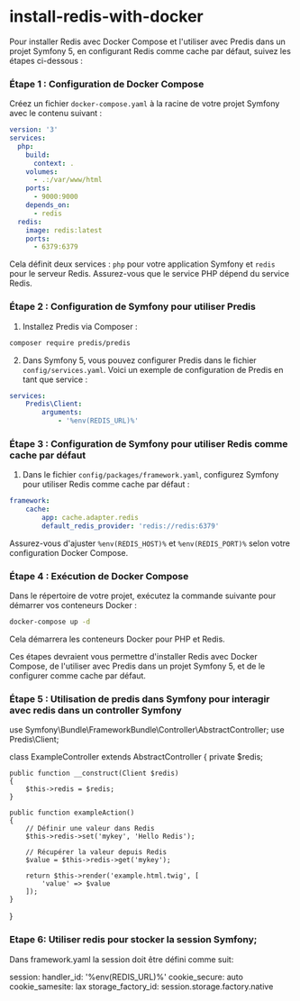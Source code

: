 # install-redis-with-docker
Pour installer Redis avec Docker Compose et l'utiliser avec Predis dans un projet Symfony 5, en configurant Redis comme cache par défaut, suivez les étapes ci-dessous :

### Étape 1 : Configuration de Docker Compose

Créez un fichier `docker-compose.yaml` à la racine de votre projet Symfony avec le contenu suivant :

```yaml
version: '3'
services:
  php:
    build:
      context: .
    volumes:
      - .:/var/www/html
    ports:
      - 9000:9000
    depends_on:
      - redis
  redis:
    image: redis:latest
    ports:
      - 6379:6379
```

Cela définit deux services : `php` pour votre application Symfony et `redis` pour le serveur Redis. Assurez-vous que le service PHP dépend du service Redis.

### Étape 2 : Configuration de Symfony pour utiliser Predis

1. Installez Predis via Composer :

```bash
composer require predis/predis
```

2. Dans Symfony 5, vous pouvez configurer Predis dans le fichier `config/services.yaml`. Voici un exemple de configuration de Predis en tant que service :

```yaml
services:
    Predis\Client:
        arguments:
            - '%env(REDIS_URL)%'
```

### Étape 3 : Configuration de Symfony pour utiliser Redis comme cache par défaut

1. Dans le fichier `config/packages/framework.yaml`, configurez Symfony pour utiliser Redis comme cache par défaut :

```yaml
framework:
    cache:
        app: cache.adapter.redis
        default_redis_provider: 'redis://redis:6379'
```

Assurez-vous d'ajuster `%env(REDIS_HOST)%` et `%env(REDIS_PORT)%` selon votre configuration Docker Compose.

### Étape 4 : Exécution de Docker Compose

Dans le répertoire de votre projet, exécutez la commande suivante pour démarrer vos conteneurs Docker :

```bash
docker-compose up -d
```

Cela démarrera les conteneurs Docker pour PHP et Redis.

Ces étapes devraient vous permettre d'installer Redis avec Docker Compose, de l'utiliser avec Predis dans un projet Symfony 5, et de le configurer comme cache par défaut.

### Étape 5 : Utilisation de predis dans Symfony pour interagir avec redis dans un controller Symfony

use Symfony\Bundle\FrameworkBundle\Controller\AbstractController;
use Predis\Client;

class ExampleController extends AbstractController
{
    private $redis;

    public function __construct(Client $redis)
    {
        $this->redis = $redis;
    }

    public function exampleAction()
    {
        // Définir une valeur dans Redis
        $this->redis->set('mykey', 'Hello Redis');

        // Récupérer la valeur depuis Redis
        $value = $this->redis->get('mykey');

        return $this->render('example.html.twig', [
            'value' => $value
        ]);
    }
}

### Etape 6: Utiliser redis pour stocker la session Symfony;
Dans framework.yaml la session doit être défini comme suit:

session:
        handler_id: '%env(REDIS_URL)%'
        cookie_secure: auto
        cookie_samesite: lax
        storage_factory_id: session.storage.factory.native

